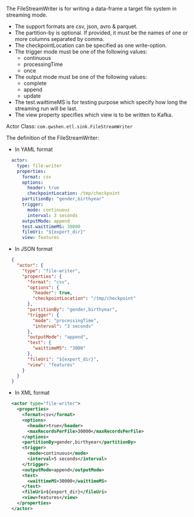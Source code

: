 The FileStreamWriter is for writing a data-frame a target file system in streaming mode.

- The support formats are csv, json, avro & parquet.
- The partition-by is optional. If provided, it must be the names of one or more columns separated by comma.
- The checkpointLocation can be specified as one write-option.
- The trigger mode must be one of the following values:
    - continuous
    - processingTime
    - once
- The output mode must be one of the following values:
    - complete
    - append
    - update
- The test.waittimeMS is for testing purpose which specify how long the streaming run will be last.
- The view property specifies which view is to be written to Kafka.

Actor Class: `com.qwshen.etl.sink.FileStreamWriter`

The definition of the FileStreamWriter:

- In YAML format
```yaml
  actor:
    type: file-writer
    properties:
      format: csv
      options:
        header: true
        checkpointLocation: /tmp/checkpoint
      partitionBy: "gender,birthyear"
      trigger:
        mode: continuous
        interval: 3 seconds
      outputMode: append
      test.waittimeMS: 30000
      fileUri: "${export_dir}"
      view: features
```

- In JSON format
```json
  {
    "actor": {
      "type": "file-writer",
      "properties": {
        "format": "csv",
        "options": {
          "header": true,
          "checkpointLocation": "/tmp/checkpoint"
        },
        "partitionBy": "gender,birthyear",
        "trigger": {
          "mode": "processingTime",
          "interval": "3 seconds"
        },
        "outputMode": "append",
        "test": {
          "waittimeMS": "3000"
        },
        "fileUri": "${export_dir}",
        "view": "features"
      }
    }
  }
```

- In XML format
```xml
  <actor type="file-writer">
    <properties>
      <format>csv</format>
      <options>
        <header>true</header>
        <maxRecordsPerFile>30000</maxRecordsPerFile>
      </options>
      <partitionBy>gender,birthyear</partitionBy>
      <trigger>
        <mode>continuous</mode>
        <interval>5 seconds</interval>
      </trigger>
      <outputMode>append</outputMode>
      <test>
        <waittimeMS>30000</waittimeMS>
      </test>
      <fileUri>${export_dir}</fileUri>
      <view>features</view>
    </properties>
  </actor>
```
